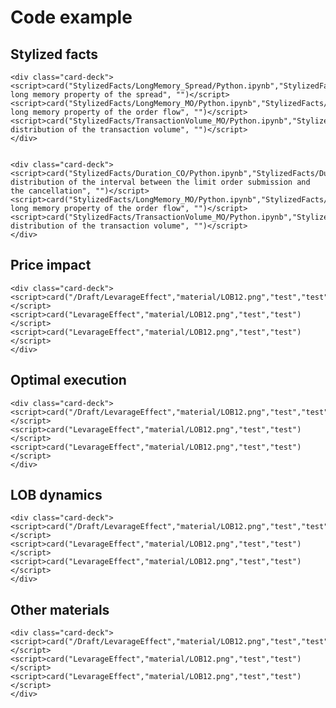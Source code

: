 # Code example 


<link rel="stylesheet" href="https://stackpath.bootstrapcdn.com/bootstrap/4.3.1/css/bootstrap.min.css" integrity="sha384-ggOyR0iXCbMQv3Xipma34MD+dH/1fQ784/j6cY/iJTQUOhcWr7x9JvoRxT2MZw1T" crossorigin="anonymous"></link>
<style>
    .md-tabs__link{ 
                color: white;
    };
</style>
<script>
    function card(link, image, title, context) {
        document.write(
            `<div class="card" href=https://github.com/ys-fr/JournalClub/blob/main/JupyterNotebook/` + link + `>
            <img src=` + image + ` class="card-img-top" alt="...">
            <div class="card-body">
                <h5 class="card-title">` + title + `</h5>
                <p class="card-text">` + context + `.</p>
                <a   href=https://github.com/ys-fr/JournalClub/blob/main/JupyterNotebook/` + link + `><button type="button" class="btn btn-primary">Read</button></a>
            </div>
        </div>
        `);
    }
</script>

## Stylized facts
<div>
    <div class="card-deck">
    <script>card("StylizedFacts/IntradaySeasonality_NumTransactions/Python.ipynb","StylizedFacts/Intraday_Spread.png","The intraday seasonality of the bid-ask spread","")</script>
    <script>card("StylizedFacts/IntradaySeasonality_NumTransactions/Python.ipynb","StylizedFacts/Intraday_transactions.png","The intraday seasonality of the number of transactions","")</script>
    <script>card("StylizedFacts/IntradaySeasonality_NumTransactions/Python.ipynb","StylizedFacts/Intraday_transactionvol.png","The intraday seasonality of the transaction volume","")</script>
    </div>


    <div class="card-deck">
    <script>card("StylizedFacts/LongMemory_Spread/Python.ipynb","StylizedFacts/LongMemory_spread.png","The long memory property of the spread", "")</script>
    <script>card("StylizedFacts/LongMemory_MO/Python.ipynb","StylizedFacts/LongMemory_MO.png","The long memory property of the order flow", "")</script>
    <script>card("StylizedFacts/TransactionVolume_MO/Python.ipynb","StylizedFacts/TransactionVolume_MO.png","The distribution of the transaction volume", "")</script>
    </div>


    <div class="card-deck">
    <script>card("StylizedFacts/Duration_CO/Python.ipynb","StylizedFacts/Duration_CO.png","The distribution of the interval between the limit order submission and the cancellation", "")</script>
    <script>card("StylizedFacts/LongMemory_MO/Python.ipynb","StylizedFacts/LongMemory_MO.png","The long memory property of the order flow", "")</script>
    <script>card("StylizedFacts/TransactionVolume_MO/Python.ipynb","StylizedFacts/TransactionVolume_MO.png","The distribution of the transaction volume", "")</script>
    </div>
</div>

## Price impact
<div>
    <div class="card-deck">
    <script>card("StylizedFacts/LongMemory_Spread/Python.ipynb","LongMemory_spread.png","test","test")</script>
    <script>card("LevarageEffect","material/LOB12.png","test","test")</script>
    <script>card("LevarageEffect","material/LOB12.png","test","test")</script>
    </div>


    <div class="card-deck">
    <script>card("/Draft/LevarageEffect","material/LOB12.png","test","test")</script>
    <script>card("LevarageEffect","material/LOB12.png","test","test")</script>
    <script>card("LevarageEffect","material/LOB12.png","test","test")</script>
    </div>
</div>

## Optimal execution
<div>
    <div class="card-deck">
    <script>card("/Draft/LevarageEffect","material/LOB12.png","test","test")</script>
    <script>card("LevarageEffect","material/LOB12.png","test","test")</script>
    <script>card("LevarageEffect","material/LOB12.png","test","test")</script>
    </div>


    <div class="card-deck">
    <script>card("/Draft/LevarageEffect","material/LOB12.png","test","test")</script>
    <script>card("LevarageEffect","material/LOB12.png","test","test")</script>
    <script>card("LevarageEffect","material/LOB12.png","test","test")</script>
    </div>
</div>

## LOB dynamics
<div>
    <div class="card-deck">
    <script>card("/Draft/LevarageEffect","material/LOB12.png","test","test")</script>
    <script>card("LevarageEffect","material/LOB12.png","test","test")</script>
    <script>card("LevarageEffect","material/LOB12.png","test","test")</script>
    </div>


    <div class="card-deck">
    <script>card("/Draft/LevarageEffect","material/LOB12.png","test","test")</script>
    <script>card("LevarageEffect","material/LOB12.png","test","test")</script>
    <script>card("LevarageEffect","material/LOB12.png","test","test")</script>
    </div>
</div>

## Other materials
<div>
    <div class="card-deck">
    <script>card("/Draft/LevarageEffect","material/LOB12.png","Numerical generation of the long memory series","")</script>
    <script>card("LevarageEffect","material/LOB12.png","test","")</script>
    <script>card("LevarageEffect","material/LOB12.png","test","")</script>
    </div>


    <div class="card-deck">
    <script>card("/Draft/LevarageEffect","material/LOB12.png","test","test")</script>
    <script>card("LevarageEffect","material/LOB12.png","test","test")</script>
    <script>card("LevarageEffect","material/LOB12.png","test","test")</script>
    </div>
</div>